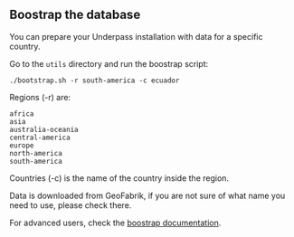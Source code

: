 ## Boostrap the database

You can prepare your Underpass installation with data for a specific country.

Go to the `utils` directory and run the boostrap script:

```
./bootstrap.sh -r south-america -c ecuador
```

Regions (-r) are:

    africa
    asia
    australia-oceania
    central-america
    europe
    north-america
    south-america

Countries (-c) is the name of the country inside the region.

Data is downloaded from GeoFabrik, if you are not sure of what name you need to use, please check there.

For advanced users, check the [boostrap documentation](/underpass/Dev/bootstrapsh).

